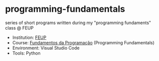 # programming-fundamentals
 series of short programs written during my "programming fundaments" class @ FEUP 

 - Institution: [FEUP](https://sigarra.up.pt/feup/pt/web_page.inicial)
 - Course: [Fundamentos da Programação](https://sigarra.up.pt/feup/pt/ucurr_geral.ficha_uc_view?pv_ocorrencia_id=520307) (Programming Fundamentals)
 - Environment: Visual Studio Code
 - Tools: Python
